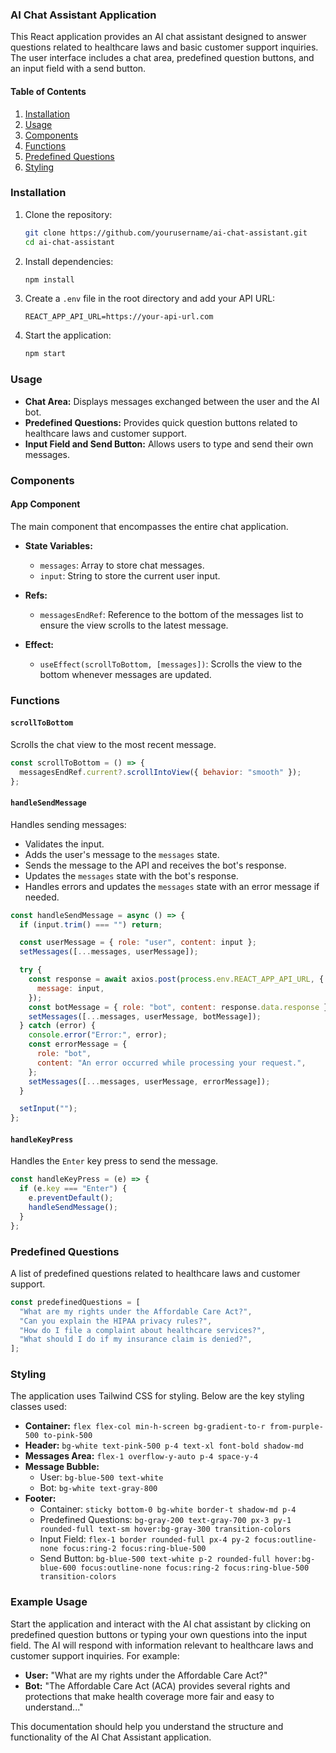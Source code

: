 ### AI Chat Assistant Application

This React application provides an AI chat assistant designed to answer questions related to healthcare laws and basic customer support inquiries. The user interface includes a chat area, predefined question buttons, and an input field with a send button.

#### Table of Contents
1. [Installation](#installation)
2. [Usage](#usage)
3. [Components](#components)
4. [Functions](#functions)
5. [Predefined Questions](#predefined-questions)
6. [Styling](#styling)

### Installation

1. Clone the repository:
   ```sh
   git clone https://github.com/yourusername/ai-chat-assistant.git
   cd ai-chat-assistant
   ```

2. Install dependencies:
   ```sh
   npm install
   ```

3. Create a `.env` file in the root directory and add your API URL:
   ```env
   REACT_APP_API_URL=https://your-api-url.com
   ```

4. Start the application:
   ```sh
   npm start
   ```

### Usage

- **Chat Area:** Displays messages exchanged between the user and the AI bot.
- **Predefined Questions:** Provides quick question buttons related to healthcare laws and customer support.
- **Input Field and Send Button:** Allows users to type and send their own messages.

### Components

#### App Component

The main component that encompasses the entire chat application.

- **State Variables:**
  - `messages`: Array to store chat messages.
  - `input`: String to store the current user input.

- **Refs:**
  - `messagesEndRef`: Reference to the bottom of the messages list to ensure the view scrolls to the latest message.

- **Effect:**
  - `useEffect(scrollToBottom, [messages])`: Scrolls the view to the bottom whenever messages are updated.

### Functions

#### `scrollToBottom`

Scrolls the chat view to the most recent message.

```javascript
const scrollToBottom = () => {
  messagesEndRef.current?.scrollIntoView({ behavior: "smooth" });
};
```

#### `handleSendMessage`

Handles sending messages:
- Validates the input.
- Adds the user's message to the `messages` state.
- Sends the message to the API and receives the bot's response.
- Updates the `messages` state with the bot's response.
- Handles errors and updates the `messages` state with an error message if needed.

```javascript
const handleSendMessage = async () => {
  if (input.trim() === "") return;

  const userMessage = { role: "user", content: input };
  setMessages([...messages, userMessage]);

  try {
    const response = await axios.post(process.env.REACT_APP_API_URL, {
      message: input,
    });
    const botMessage = { role: "bot", content: response.data.response };
    setMessages([...messages, userMessage, botMessage]);
  } catch (error) {
    console.error("Error:", error);
    const errorMessage = {
      role: "bot",
      content: "An error occurred while processing your request.",
    };
    setMessages([...messages, userMessage, errorMessage]);
  }

  setInput("");
};
```

#### `handleKeyPress`

Handles the `Enter` key press to send the message.

```javascript
const handleKeyPress = (e) => {
  if (e.key === "Enter") {
    e.preventDefault();
    handleSendMessage();
  }
};
```

### Predefined Questions

A list of predefined questions related to healthcare laws and customer support.

```javascript
const predefinedQuestions = [
  "What are my rights under the Affordable Care Act?",
  "Can you explain the HIPAA privacy rules?",
  "How do I file a complaint about healthcare services?",
  "What should I do if my insurance claim is denied?",
];
```

### Styling

The application uses Tailwind CSS for styling. Below are the key styling classes used:

- **Container:** `flex flex-col min-h-screen bg-gradient-to-r from-purple-500 to-pink-500`
- **Header:** `bg-white text-pink-500 p-4 text-xl font-bold shadow-md`
- **Messages Area:** `flex-1 overflow-y-auto p-4 space-y-4`
- **Message Bubble:**
  - User: `bg-blue-500 text-white`
  - Bot: `bg-white text-gray-800`
- **Footer:**
  - Container: `sticky bottom-0 bg-white border-t shadow-md p-4`
  - Predefined Questions: `bg-gray-200 text-gray-700 px-3 py-1 rounded-full text-sm hover:bg-gray-300 transition-colors`
  - Input Field: `flex-1 border rounded-full px-4 py-2 focus:outline-none focus:ring-2 focus:ring-blue-500`
  - Send Button: `bg-blue-500 text-white p-2 rounded-full hover:bg-blue-600 focus:outline-none focus:ring-2 focus:ring-blue-500 transition-colors`

### Example Usage

Start the application and interact with the AI chat assistant by clicking on predefined question buttons or typing your own questions into the input field. The AI will respond with information relevant to healthcare laws and customer support inquiries. For example:

- **User:** "What are my rights under the Affordable Care Act?"
- **Bot:** "The Affordable Care Act (ACA) provides several rights and protections that make health coverage more fair and easy to understand..."

This documentation should help you understand the structure and functionality of the AI Chat Assistant application.
